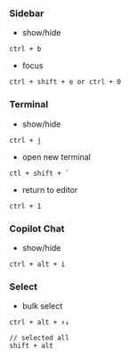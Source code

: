 ### Sidebar
- show/hide
````
ctrl + b
````
- focus
````
ctrl + shift + e or ctrl + 0
````
### Terminal
- show/hide
````
ctrl + j
````
- open new terminal
````
ctl + shift + `
````
- return to editor
````
ctrl + 1
````
### Copilot Chat
- show/hide  
````
ctrl + alt + i
````
### Select
- bulk select
````
ctrl + alt + ↑↓
````
````
// selected all
shift + alt
````